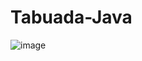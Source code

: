 # Tabuada-Java
![image](https://user-images.githubusercontent.com/105508007/220517613-3c51fc94-fd6a-4f62-be32-c40abf433cc7.png)
